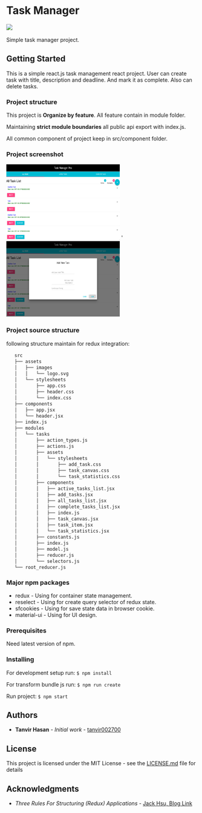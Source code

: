 # Task Manager
<a href="https://codeclimate.com/github/codeclimate/codeclimate"><img src="https://codeclimate.com/github/tanvir002700/taskManager/badges/gpa.svg" /></a>

Simple task manager project.

## Getting Started

This is a simple react.js task management react project.
User can create task with title, description and deadline. And mark it as complete.
Also can delete tasks.

### Project structure
This project is **Organize by feature**. All feature contain in module folder.

Maintaining **strict module boundaries** all public api export with index.js.

All common component of project keep in src/component folder.

### Project screenshot
<img src="./demo0.png" width="300" height="200"> '
<img src="./demo1.png" width="300" height="200">


### Project source structure
 following structure maintain for redux integration:
 ```
    src
    ├── assets
    │   ├── images
    │   │   └── logo.svg
    │   └── stylesheets
    │       ├── app.css
    │       ├── header.css
    │       └── index.css
    ├── components
    │   ├── app.jsx
    │   └── header.jsx
    ├── index.js
    ├── modules
    │   └── tasks
    │       ├── action_types.js
    │       ├── actions.js
    │       ├── assets
    │       │   └── stylesheets
    │       │       ├── add_task.css
    │       │       ├── task_canvas.css
    │       │       └── task_statistics.css
    │       ├── components
    │       │   ├── active_tasks_list.jsx
    │       │   ├── add_tasks.jsx
    │       │   ├── all_tasks_list.jsx
    │       │   ├── complete_tasks_list.jsx
    │       │   ├── index.js
    │       │   ├── task_canvas.jsx
    │       │   ├── task_item.jsx
    │       │   └── task_statistics.jsx
    │       ├── constants.js
    │       ├── index.js
    │       ├── model.js
    │       ├── reducer.js
    │       └── selectors.js
    └── root_reducer.js
 ```

### Major npm packages
* redux - Using for container state management.
* reselect - Using for create query selector of redux state.
* sfcookies - Using for save state data in browser cookie.
* material-ui - Using for UI design.

### Prerequisites

Need latest version of npm.

### Installing

For development setup run:
    ```
        $ npm install
    ```

For transform bundle js run:
    ```
        $ npm run create
    ```

Run project:
    ```
        $ npm start
    ```

## Authors

* **Tanvir Hasan** - *Initial work* - [tanvir002700](https://github.com/tanvir002700)

## License

This project is licensed under the MIT License - see the [LICENSE.md](LICENSE.md) file for details

## Acknowledgments

* *Three Rules For Structuring (Redux) Applications* - [Jack Hsu, Blog Link](https://jaysoo.ca/2016/02/28/organizing-redux-application/)
